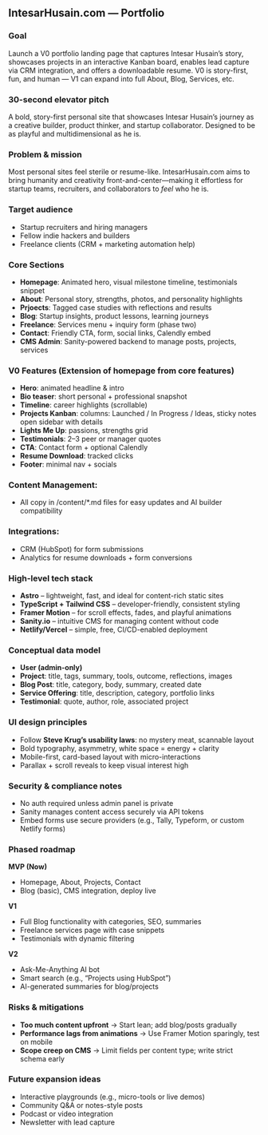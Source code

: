 ## IntesarHusain.com — Portfolio
### Goal
Launch a V0 portfolio landing page that captures Intesar Husain’s story, showcases projects in an interactive Kanban board, enables lead capture via CRM integration, and offers a downloadable resume.
V0 is story-first, fun, and human — V1 can expand into full About, Blog, Services, etc.
### 30-second elevator pitch
A bold, story-first personal site that showcases Intesar Husain’s journey as a creative builder, product thinker, and startup collaborator. Designed to be as playful and multidimensional as he is.

### Problem & mission
Most personal sites feel sterile or resume-like. IntesarHusain.com aims to bring humanity and creativity front-and-center—making it effortless for startup teams, recruiters, and collaborators to *feel* who he is.

### Target audience
- Startup recruiters and hiring managers
- Fellow indie hackers and builders
- Freelance clients (CRM + marketing automation help)

### Core Sections
- **Homepage**: Animated hero, visual milestone timeline, testimonials snippet
- **About**: Personal story, strengths, photos, and personality highlights
- **Prjoects**: Tagged case studies with reflections and results
- **Blog**: Startup insights, product lessons, learning journeys
- **Freelance**: Services menu + inquiry form (phase two)
- **Contact**: Friendly CTA, form, social links, Calendly embed
- **CMS Admin**: Sanity-powered backend to manage posts, projects, services

### V0 Features (Extension of homepage from core features)
- **Hero**: animated headline & intro
- **Bio teaser**: short personal + professional snapshot
- **Timeline**: career highlights (scrollable)
- **Projects Kanban**: columns: Launched / In Progress / Ideas, sticky notes open sidebar with details
- **Lights Me Up**: passions, strengths grid
- **Testimonials**:  2–3 peer or manager quotes
- **CTA**: Contact form + optional Calendly
- **Resume Download**: tracked clicks
- **Footer**: minimal nav + socials

### Content Management:
- All copy in /content/*.md files for easy updates and AI builder compatibility

### Integrations:
- CRM (HubSpot) for form submissions
- Analytics for resume downloads + form conversions

### High-level tech stack
- **Astro** – lightweight, fast, and ideal for content-rich static sites
- **TypeScript + Tailwind CSS** – developer-friendly, consistent styling
- **Framer Motion** – for scroll effects, fades, and playful animations
- **Sanity.io** – intuitive CMS for managing content without code
- **Netlify/Vercel** – simple, free, CI/CD-enabled deployment

### Conceptual data model
- **User (admin-only)**
- **Project**: title, tags, summary, tools, outcome, reflections, images
- **Blog Post**: title, category, body, summary, created date
- **Service Offering**: title, description, category, portfolio links
- **Testimonial**: quote, author, role, associated project

### UI design principles
- Follow **Steve Krug’s usability laws**: no mystery meat, scannable layout
- Bold typography, asymmetry, white space = energy + clarity
- Mobile-first, card-based layout with micro-interactions
- Parallax + scroll reveals to keep visual interest high

### Security & compliance notes
- No auth required unless admin panel is private
- Sanity manages content access securely via API tokens
- Embed forms use secure providers (e.g., Tally, Typeform, or custom Netlify forms)

### Phased roadmap
**MVP (Now)**
- Homepage, About, Projects, Contact
- Blog (basic), CMS integration, deploy live

**V1**
- Full Blog functionality with categories, SEO, summaries
- Freelance services page with case snippets
- Testimonials with dynamic filtering

**V2**
- Ask-Me-Anything AI bot
- Smart search (e.g., “Projects using HubSpot”)
- AI-generated summaries for blog/projects

### Risks & mitigations
- **Too much content upfront** → Start lean; add blog/posts gradually
- **Performance lags from animations** → Use Framer Motion sparingly, test on mobile
- **Scope creep on CMS** → Limit fields per content type; write strict schema early

### Future expansion ideas
- Interactive playgrounds (e.g., micro-tools or live demos)
- Community Q&A or notes-style posts
- Podcast or video integration
- Newsletter with lead capture

